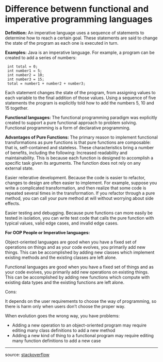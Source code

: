 # Difference betwenn functional and imperative programming languages
**Definition:** An imperative language uses a sequence of statements to determine how to reach a certain goal. These statements are said to change the state of the program as each one is executed in turn.

**Examples:** Java is an imperative language. For example, a program can be created to add a series of numbers:

```
 int total = 0;
 int number1 = 5;
 int number2 = 10;
 int number3 = 15;
 total = number1 + number2 + number3; 
```

Each statement changes the state of the program, from assigning values to each variable to the final addition of those values. Using a sequence of five statements the program is explicitly told how to add the numbers 5, 10 and 15 together.

**Functional languages:** The functional programming paradigm was explicitly created to support a pure functional approach to problem solving. Functional programming is a form of declarative programming.

**Advantages of Pure Functions:** The primary reason to implement functional transformations as pure functions is that pure functions are composable: that is, self-contained and stateless. These characteristics bring a number of benefits, including the following: Increased readability and maintainability. This is because each function is designed to accomplish a specific task given its arguments. The function does not rely on any external state.

Easier reiterative development. Because the code is easier to refactor, changes to design are often easier to implement. For example, suppose you write a complicated transformation, and then realize that some code is repeated several times in the transformation. If you refactor through a pure method, you can call your pure method at will without worrying about side effects.

Easier testing and debugging. Because pure functions can more easily be tested in isolation, you can write test code that calls the pure function with typical values, valid edge cases, and invalid edge cases.

**For OOP People or Imperative languages:**

Object-oriented languages are good when you have a fixed set of operations on things and as your code evolves, you primarily add new things. This can be accomplished by adding new classes which implement existing methods and the existing classes are left alone.

Functional languages are good when you have a fixed set of things and as your code evolves, you primarily add new operations on existing things. This can be accomplished by adding new functions which compute with existing data types and the existing functions are left alone.

Cons:

It depends on the user requirements to choose the way of programming, so there is harm only when users don’t choose the proper way.

When evolution goes the wrong way, you have problems:

-   Adding a new operation to an object-oriented program may require editing many class definitions to add a new method
-   Adding a new kind of thing to a functional program may require editing many function definitions to add a new case

___
source: [stackoverflow](https://stackoverflow.com/a/17826493)